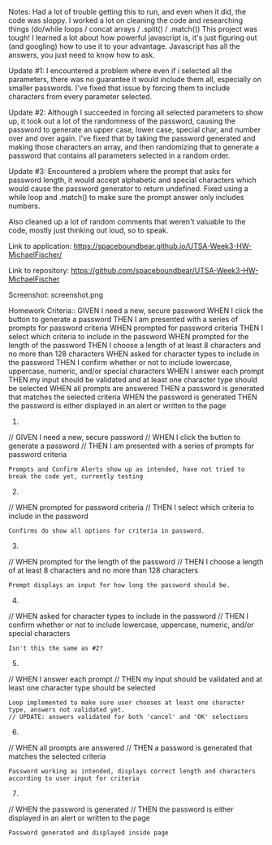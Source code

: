 
Notes:
Had a lot of trouble getting this to run, and even when it did, the code was sloppy.
I worked a lot on cleaning the code and researching things (do/while loops / concat arrays / .split() / .match())
This project was tough! I learned a lot about how powerful javascript is, it's just figuring out (and googling) how to use it to your advantage. Javascript has all the answers, you just need to know how to ask.


Update #1:
I encountered a problem where even if i selected all the parameters, there was no guarantee it would include them all, especially on smaller passwords. I've fixed that issue by forcing them to include characters from every parameter selected.

Update #2:
Although I succeeded in forcing all selected parameters to show up, it took out a lot of the randomness of the password, causing the password to generate an upper case, lower case, special char, and number over and over again. I've fixed that by taking the password generated and making those characters an array, and then randomizing that to generate a password that contains all parameters selected in a random order.

Update #3:
Encountered a problem where the prompt that asks for password length, it would accept alphabetic and special characters which would cause the password generator to return undefined. Fixed using a while loop and .match() to make sure the prompt answer only includes numbers.

Also cleaned up a lot of random comments that weren't valuable to the code, mostly just thinking out loud, so to speak.


Link to application:
https://spaceboundbear.github.io/UTSA-Week3-HW-MichaelFischer/

Link to repository:
https://github.com/spaceboundbear/UTSA-Week3-HW-MichaelFischer

Screenshot:
screenshot.png

Homework Criteria::
GIVEN I need a new, secure password
WHEN I click the button to generate a password
THEN I am presented with a series of prompts for password criteria
WHEN prompted for password criteria
THEN I select which criteria to include in the password
WHEN prompted for the length of the password
THEN I choose a length of at least 8 characters and no more than 128 characters
WHEN asked for character types to include in the password
THEN I confirm whether or not to include lowercase, uppercase, numeric, and/or special characters
WHEN I answer each prompt
THEN my input should be validated and at least one character type should be selected
WHEN all prompts are answered
THEN a password is generated that matches the selected criteria
WHEN the password is generated
THEN the password is either displayed in an alert or written to the page

1.
// GIVEN I need a new, secure password
// WHEN I click the button to generate a password
// THEN I am presented with a series of prompts for password criteria

    Prompts and Confirm Alerts show up as intended, have not tried to break the code yet, currently testing

2.
// WHEN prompted for password criteria
// THEN I select which criteria to include in the password

    Confirms do show all options for criteria in password.

3.
// WHEN prompted for the length of the password
// THEN I choose a length of at least 8 characters and no more than 128 characters

    Prompt displays an input for how long the password should be.

4.
// WHEN asked for character types to include in the password
// THEN I confirm whether or not to include lowercase, uppercase, numeric, and/or special characters

    Isn't this the same as #2?

5.
// WHEN I answer each prompt
// THEN my input should be validated and at least one character type should be selected

    Loop implemented to make sure user chooses at least one character type, answers not validated yet.
    // UPDATE: answers validated for both 'cancel' and 'OK' selections

6.
// WHEN all prompts are answered
// THEN a password is generated that matches the selected criteria

    Password working as intended, displays correct length and characters according to user input for criteria

7.
// WHEN the password is generated
// THEN the password is either displayed in an alert or written to the page

    Password generated and displayed inside page
